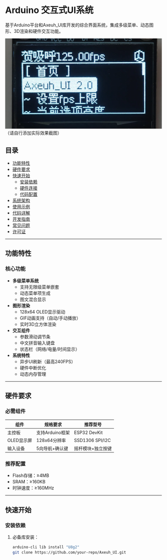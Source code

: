 # Arduino 交互式UI系统

基于Arduino平台和Axeuh_UI库开发的综合界面系统，集成多级菜单、动态图形、3D渲染和硬件交互功能。

![系统演示](image.png) （请自行添加实际效果截图）

## 目录
- [功能特性](#功能特性)
- [硬件要求](#硬件要求)
- [快速开始](#快速开始)
  - [安装依赖](#安装依赖)
  - [硬件连接](#硬件连接)
  - [代码配置](#代码配置)
- [系统架构](#系统架构)
- [使用示例](#使用示例)
- [代码详解](#代码详解)
- [开发指南](#开发指南)
- [常见问题](#常见问题)
- [许可证](#许可证)

---

## 功能特性

### 核心功能
- **多级菜单系统**
  - 支持无限级菜单嵌套
  - 动态菜单项生成
  - 图文混合显示
- **图形渲染**
  - 128x64 OLED显示驱动
  - GIF动画支持（自动/手动播放）
  - 实时3D立方体渲染
- **交互组件**
  - 参数滑动调节条
  - 中文拼音输入键盘
  - 状态栏（网络/电量/时间显示）
- **系统特性**
  - 异步UI刷新（最高240FPS）
  - 硬件中断优化
  - 动态内存管理

---

## 硬件要求

### 必需组件
| 组件               | 规格要求           | 推荐型号         |
|--------------------|--------------------|------------------|
| 主控板             | 支持Arduino框架    | ESP32 DevKit     |
| OLED显示屏         | 128x64分辨率       | SSD1306 SPI/I2C  |
| 输入设备           | 5向导航+确认键     | 摇杆模块+独立按键|

### 推荐配置
- Flash存储：≥4MB
- SRAM：≥160KB
- 时钟速度：≥160MHz

---

## 快速开始

### 安装依赖
1. 必备库安装：
   ```bash
   arduino-cli lib install "U8g2"
   git clone https://github.com/your-repo/Axeuh_UI.git

